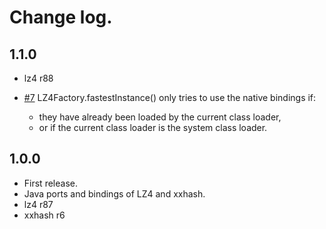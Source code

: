 # Change log.

## 1.1.0

 - lz4 r88

 - [#7](http://github.com/jpountz/lz4-java/issues/7)
   LZ4Factory.fastestInstance() only tries to use the native bindings if:
   - they have already been loaded by the current class loader,
   - or if the current class loader is the system class loader.

## 1.0.0

 - First release.
 - Java ports and bindings of LZ4 and xxhash.
 - lz4 r87
 - xxhash r6
